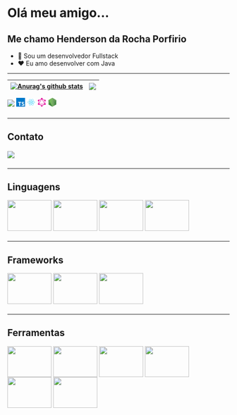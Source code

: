 # Olá meu amigo...
## Me chamo Henderson da Rocha Porfirio
- 💼 Sou um desenvolvedor Fullstack
- ❤️ Eu amo desenvolver com Java
----

| <a href="https://github.com/anuraghazra/github-readme-stats"><img align="center" src="https://github-readme-stats.vercel.app/api?username=Henderson-da-rocha-porfirio&show_icons=true&include_all_commits=true&theme=buefy&hide_border=true" alt="Anurag's github stats" /></a> | <a href="https://github.com/anuraghazra/github-readme-stats"><img align="center" src="https://github-readme-stats.vercel.app/api/top-langs/?username=Henderson-da-rocha-porfirio&layout=compact&theme=buefy&hide_border=true" /></a> |
| ------------- | ------------- |

<code><img height="20" src="https://cdn.jsdelivr.net/gh/devicons/devicon/icons/java/java-original.svg"></code>
<code><img height="20" src="https://raw.githubusercontent.com/github/explore/80688e429a7d4ef2fca1e82350fe8e3517d3494d/topics/typescript/typescript.png"></code>
<code><img height="20" src="https://raw.githubusercontent.com/github/explore/80688e429a7d4ef2fca1e82350fe8e3517d3494d/topics/react/react.png"></code>
<code><img height="20" src="https://raw.githubusercontent.com/github/explore/5c058a388828bb5fde0bcafd4bc867b5bb3f26f3/topics/graphql/graphql.png"></code>
<code><img height="20" src="https://raw.githubusercontent.com/github/explore/80688e429a7d4ef2fca1e82350fe8e3517d3494d/topics/nodejs/nodejs.png"></code>  
###
----
## Contato

<a href="https://github.com/Henderson-da-rocha-porfirio/">
<img src="https://cdn.jsdelivr.net/gh/devicons/devicon/icons/linkedin/linkedin-original.svg" align="center" height="70">
</a>
          
###
----
## Linguagens
<div>
<img src="https://cdn.jsdelivr.net/gh/devicons/devicon/icons/java/java-original.svg" align="center" height="70" width="100">
<img src="https://cdn.jsdelivr.net/gh/devicons/devicon/icons/javascript/javascript-original.svg" align="center" height="70" width="100">
<img src="https://cdn.jsdelivr.net/gh/devicons/devicon/icons/html5/html5-original.svg" align="center" height="70" width="100">
<img src="https://cdn.jsdelivr.net/gh/devicons/devicon/icons/css3/css3-original.svg" align="center" height="70" width="100">

###
----
## Frameworks
<img src="https://cdn.jsdelivr.net/gh/devicons/devicon/icons/spring/spring-original.svg" align="center" height="70" width="100">
<img src="https://cdn.jsdelivr.net/gh/devicons/devicon/icons/angularjs/angularjs-original.svg" align="center" height="70" width="100">
<img src="https://cdn.jsdelivr.net/gh/devicons/devicon/icons/bootstrap/bootstrap-original.svg" align="center" height="70" width="100">

###
----
## Ferramentas
<img src="https://cdn.jsdelivr.net/gh/devicons/devicon/icons/azure/azure-original.svg" align="center" height="70" width="100">
<img src="https://cdn.jsdelivr.net/gh/devicons/devicon/icons/git/git-original.svg" align="center" height="70" width="100">
<img src="https://cdn.jsdelivr.net/gh/devicons/devicon/icons/subversion/subversion-original.svg" align="center" height="70" width="100">
<img src="https://cdn.jsdelivr.net/gh/devicons/devicon/icons/docker/docker-original.svg" align="center" height="70" width="100">
<img src="https://cdn.jsdelivr.net/gh/devicons/devicon/icons/visualstudio/visualstudio-plain.svg" align="center" height="70" width="100">
<img src="https://cdn.jsdelivr.net/gh/devicons/devicon/icons/intellij/intellij-original.svg" align="center" height="70" width="100">




</div>